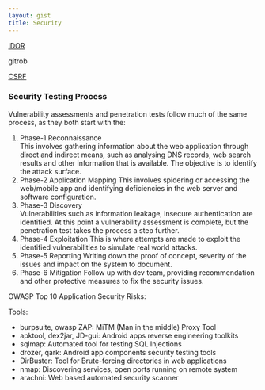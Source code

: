 ```yaml
---
layout: gist
title: Security
---
```



[IDOR](https://www.bugcrowd.com/how-to-find-idor-insecure-direct-object-reference-vulnerabilities-for-large-bounty-rewards/)

gitrob

[CSRF](https://en.wikipedia.org/wiki/Cross-site_request_forgery)

### Security Testing Process

Vulnerability assessments and penetration tests follow much of the same process, as they both start with the:
1. Phase-1	Reconnaissance	
  This involves gathering information about the web application through direct and indirect means, such as analysing DNS records, web search results and other information that is available. The objective is to identify the attack surface.
2. Phase-2	Application Mapping
  This involves spidering or accessing the web/mobile app and identifying deficiencies in the web server and software configuration.
3. Phase-3	Discovery	
  Vulnerabilities such as information leakage, insecure authentication are identified. At this point a vulnerability assessment is complete, but the penetration test takes the process a step further.
4. Phase-4	Exploitation
  This is where attempts are made to exploit the identified vulnerabilities to simulate real world attacks.
5. Phase-5	Reporting
  Writing down the proof of concept, severity of the issues and impact on the system to document.
6. Phase-6	Mitigation
  Follow up with dev team, providing recommendation and other protective measures to fix the security issues.
  

OWASP Top 10 Application Security Risks: 


Tools:
- burpsuite, owasp ZAP:	MiTM (Man in the middle) Proxy Tool
- apktool, dex2jar, JD-gui:	Android apps reverse engineering toolkits
- sqlmap:	Automated tool for testing SQL Injections
- drozer, qark:	Android app components security testing tools
- DirBuster:	Tool for Brute-forcing directories in web applications
- nmap:	Discovering services, open ports running on remote system
- arachni:	Web based automated security scanner